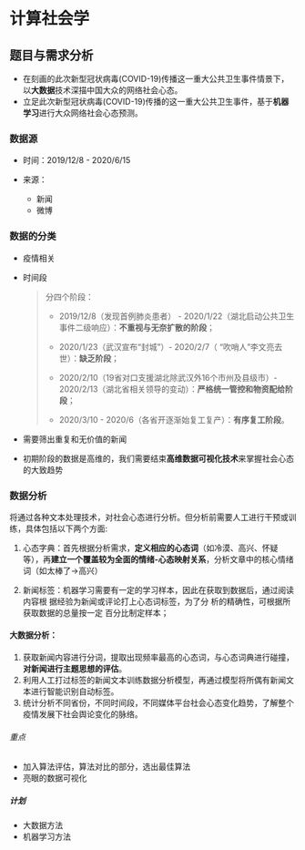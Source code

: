 # 计算社会学



## 题目与需求分析



- 在刻画的此次新型冠状病毒(COVID-19)传播这一重大公共卫生事件情景下，以**大数据**技术深描中国大众的网络社会心态。
- 立足此次新型冠状病毒(COVID-19)传播的这一重大公共卫生事件，基于**机器学习**进行大众网络社会心态预测。



### 数据源

- 时间：2019/12/8 - 2020/6/15

- 来源：

  - 新闻
  - 微博

  


### 数据的分类

- 疫情相关

- 时间段

  > 分四个阶段：
  >
  > - 2019/12/8（发现首例肺炎患者） - 2020/1/22（湖北启动公共卫生事件二级响应）：**不重视与无奈扩散的阶段**；
  >
  > - 2020/1/23（武汉宣布“封城”）- 2020/2/7（ “吹哨人”李文亮去世）：**缺乏阶段**；
  >
  > - 2020/2/10（19省对口支援湖北除武汉外16个市州及县级市）- 2020/2/13（湖北省相关领导的变动）：**严格统一管控和物资配给阶段**；
  >
  > - 2020/3/10 - 2020/6（各省开逐渐始复工复产）：**有序复工阶段**。

- 需要筛出重复和无价值的新闻

- 初期阶段的数据是高维的，我们需要结束**高维数据可视化技术**来掌握社会心态的大致趋势



### 数据分析

将通过各种文本处理技术，对社会心态进行分析。但分析前需要人工进行干预或训练，具体包括以下两个方面:

1. 心态字典：首先根据分析需求，**定义相应的心态词**（如冷漠、高兴、怀疑等），再**建立一个覆盖较为全面的情绪-心态映射关系**，分析文章中的核心情绪词（如太棒了->高兴） 


2. 新闻标签：机器学习需要有一定的学习样本，因此在获取到数据后，通过阅读内容根 据经验为新闻或评论打上心态词标签，为了分 析的精确性，可根据所获取数据的总量按一定 百分比制定样本；

   

#### 大数据分析：


   1. 获取新闻内容进行分词，提取出现频率最高的心态词，与心态词典进行碰撞，**对新闻进行主题思想的评估**。
   2. 利用人工打过标签的新闻文本训练数据分析模型，再通过模型将所偶有新闻文本进行智能识别自动标签。
   3. 统计分析不同省份，不同时间段，不同媒体平台社会心态变化趋势，了解整个疫情发展下社会舆论变化的脉络。



###### 重点

- 加入算法评估，算法对比的部分，选出最佳算法
- 亮眼的数据可视化



##### 计划

- 大数据方法
- 机器学习方法